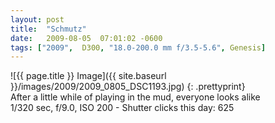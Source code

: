 ```yaml
---
layout: post
title:  "Schmutz"
date:   2009-08-05  07:01:02 -0600
tags: ["2009",  D300, "18.0-200.0 mm f/3.5-5.6", Genesis]
---
```

![{{ page.title }} Image]({{ site.baseurl }}/images/2009/2009_0805_DSC1193.jpg)
{: .prettyprint}  
After a little while of playing in the mud, everyone looks alike  
1/320 sec, f/9.0, ISO 200 - Shutter clicks this day: 625